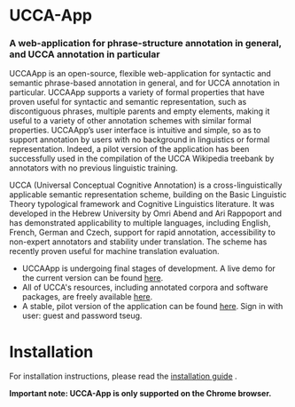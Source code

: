 # UCCA-App 
### A web-application for phrase-structure annotation in general, and UCCA annotation in particular

UCCAApp is an open-source, flexible web-application for syntactic and semantic phrase-based annotation in general, and for UCCA annotation in particular. UCCAApp supports a variety of formal properties that have proven useful for syntactic and semantic representation, such as discontiguous phrases, multiple parents and empty elements, making it useful to a variety of other annotation schemes with similar formal properties. UCCAApp’s user interface is intuitive and simple, so as to support annotation by users with no background in linguistics or formal representation. Indeed, a pilot version of the application has been successfully used in the compilation of the UCCA Wikipedia treebank by annotators with no previous linguistic training.

UCCA (Universal Conceptual Cognitive Annotation) is a cross-linguistically applicable semantic representation scheme, building on the Basic Linguistic Theory typological framework and Cognitive Linguistics literature. It was developed in the Hebrew University by Omri Abend and Ari Rappoport and has demonstrated applicability to multiple languages, including English, French, German and Czech, support for rapid annotation, accessibility to non-expert annotators and stability under translation. The scheme has recently proven useful for machine translation evaluation.

- UCCAApp is undergoing final stages of development. A live demo for the current version can be found [here](http://ucca-demo.cs.huji.ac.il).
- All of UCCA's resources, including annotated corpora and software packages, are freely available [here](http://www.cs.huji.ac.il/~oabend/ucca.html).
- A stable, pilot version of the application can be found [here](http://ucca.cs.huji.ac.il). Sign in with user: guest and password tseug.

# Installation
For installation instructions, please read the [installation guide](INSTALLATION_GUIDE.md) .

__Important note: UCCA-App is only supported on the Chrome browser.__
